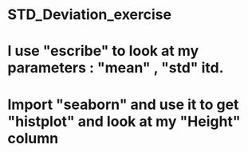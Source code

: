 # STD_Deviation_exercise
# I use "escribe" to look at my parameters : "mean" , "std" itd.
# Import "seaborn" and use it to get "histplot" and look at my "Height" column
